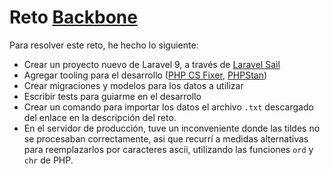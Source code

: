 # Reto [Backbone](https://jobs.backbonesystems.io/challenge/1)

Para resolver este reto, he hecho lo siguiente:

- Crear un proyecto nuevo de Laravel 9, a través de [Laravel Sail](https://laravel.com/docs/9.x/sail#main-content)
- Agregar tooling para el desarrollo ([PHP CS Fixer](https://cs.symfony.com/), [PHPStan](https://phpstan.org/))
- Crear migraciones y modelos para los datos a utilizar
- Escribir tests para guiarme en el desarrollo
- Crear un comando para importar los datos el archivo `.txt` descargado del enlace en la descripción del reto.
- En el servidor de producción, tuve un inconveniente donde las tildes no se procesaban correctamente, 
asi que recurrí a medidas alternativas para reemplazarlos por caracteres ascii, utilizando las funciones `ord` y `chr` de PHP.
